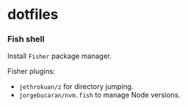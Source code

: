 # dotfiles

### Fish shell

Install `Fisher` package manager.

Fisher plugins:
- `jethrokuan/z` for directory jumping.
- `jorgebucaran/nvm.fish` to manage Node versions.
